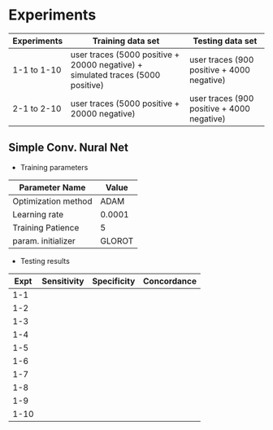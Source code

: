 # Experiments

| Experiments | Training data set | Testing data set |
| ----------- | ----------------- | ---------------- |
| 1-1 to 1-10 |  user traces (5000 positive + 20000 negative) + simulated traces (5000 positive) | user traces (900 positive + 4000 negative) |
| 2-1 to 2-10 | user traces (5000 positive + 20000 negative) | user traces (900 positive + 4000 negative) |

## Simple Conv. Nural Net
* Training parameters

| Parameter Name | Value |
| ------------------- | ---- |
| Optimization method | ADAM |
| Learning rate | 0.0001 |
| Training Patience | 5 |
| param. initializer | GLOROT |

* Testing results

| Expt | Sensitivity | Specificity | Concordance |
| ---- | ----------- | ----------- | ----------- |
| 1-1  | 
| 1-2  |
| 1-3  |
| 1-4 | 
| 1-5 |
| 1-6 |
| 1-7 | 
| 1-8 |
| 1-9 |
| 1-10 |
